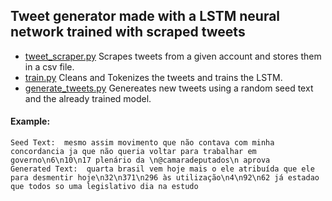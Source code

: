 ## Tweet generator made with a LSTM neural network trained with scraped tweets 

- [tweet_scraper.py](./tweet_scraper.py) Scrapes tweets from a given account and stores them in a csv file. 
- [train.py](./train.py) Cleans and Tokenizes the tweets and trains the LSTM.
- [generate_tweets.py](./generate_tweets.py) Genereates new tweets using a random seed text and the already trained model.

#### Example:
    Seed Text:  mesmo assim movimento que não contava com minha concordancia ja que não queria voltar para trabalhar em governo\n6\n10\n17 plenário da \n@camaradeputados\n aprova
    Generated Text:  quarta brasil vem hoje mais o ele atribuída que ele para desmentir hoje\n32\n371\n296 às utilização\n4\n92\n62 já estadao que todos so uma legislativo dia na estudo

